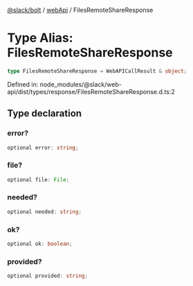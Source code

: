 [@slack/bolt](../../../../index.md) / [webApi](../index.md) / FilesRemoteShareResponse

# Type Alias: FilesRemoteShareResponse

```ts
type FilesRemoteShareResponse = WebAPICallResult & object;
```

Defined in: node\_modules/@slack/web-api/dist/types/response/FilesRemoteShareResponse.d.ts:2

## Type declaration

### error?

```ts
optional error: string;
```

### file?

```ts
optional file: File;
```

### needed?

```ts
optional needed: string;
```

### ok?

```ts
optional ok: boolean;
```

### provided?

```ts
optional provided: string;
```
